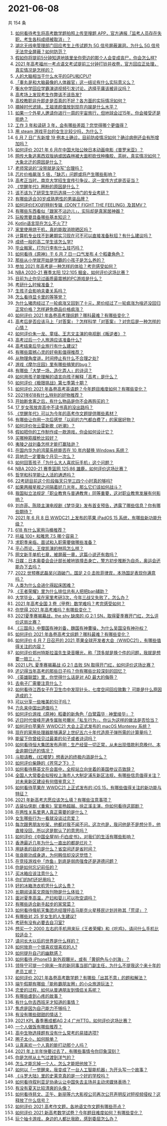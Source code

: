 # 2021-06-08

共 154 条

<!-- BEGIN -->
<!-- 最后更新时间 Tue Jun 08 2021 20:03:36 GMT+0800 (China Standard Time) -->

1. [如何看待考生将高考数学题拍照上传至搜题
   APP，官方通报「监考人员存在失职，考生各科成绩被取消」？](https://www.zhihu.com/question/463826989)
2. [湖北无线电管理部门回应考生上传试题为 5G 信号屏蔽漏洞，为什么 5G
   信号无法完全屏蔽？如何防范？](https://www.zhihu.com/question/463853973)
3. [假如你将提前5分钟知道地铁里坐你旁边的那个人会变成丧尸，你会怎么样?](https://www.zhihu.com/question/463723763)
4. [2021
   年高考福州一考点语文考试提前三分钟打铃并收卷，官方回应正处理，真实情况是怎样的？](https://www.zhihu.com/question/463603842)
5. [人的大脑相当于什么水平的GPU和CPU?](https://www.zhihu.com/question/404006982)
6. [「睾丸是和大脑最像的人体器官」这一结论有什么实际意义么？](https://www.zhihu.com/question/463156456)
7. [衡水中学回应学霸演讲视频引发讨论，选择平庸该被非议吗？](https://www.zhihu.com/question/462967509)
8. [高考场上发现考生作弊该不该告发?](https://www.zhihu.com/question/463567379)
9. [高校教职非升即走是否真的不好？各方面的实际情况如何？](https://www.zhihu.com/question/461415192)
10. [摘掉时代滤镜，王祖贤颜值放到现在内娱是什么水平？](https://www.zhihu.com/question/460820502)
11. [如果一个外星人邀请你进行一周的宇宙旅行，但地球会过15年，你会接受还是拒绝？](https://www.zhihu.com/question/463336626)
12. [工作 3 年和读研 3 年，会有哪些差距？您觉得哪个更值得？](https://www.zhihu.com/question/463621272)
13. [用 steam 游戏平台的女生比较少吗，为什么？](https://www.zhihu.com/question/451787400)
14. [6 月 7 日广东新增 19
    例本土确诊，目前防疫情况如何？确诊病例还会有所增加吗？](https://www.zhihu.com/question/463806780)
15. [如何评价 2021 年 6
    月在中国大陆公映日本动画电影《普罗米亚》？](https://www.zhihu.com/question/462217273)
16. [网传大象逃离西双版纳或因森林被大面积砍伐种橡胶、茶树，真实情况如何？大象北迁的原因是什么？](https://www.zhihu.com/question/463575906)
17. [老师常说的“没带就是没写”合理吗？](https://www.zhihu.com/question/457033055)
18. [芯片价格飙涨 5 倍，「缺芯」问题或将产生哪些影响？](https://www.zhihu.com/question/463574415)
19. [高考正当时，南京大学招生宣传引争议，这一宣传方式是否妥当？](https://www.zhihu.com/question/463702038)
20. [《觉醒年代》圈粉的原因是什么？](https://www.zhihu.com/question/460648920)
21. [该不该为了研究生学历选择一个冷门的专业考研？](https://www.zhihu.com/question/458850143)
22. [有哪些适合30岁成熟男性的男装品牌？](https://www.zhihu.com/question/265777777)
23. [如何评价EXO的特别专辑《DON'T FIGHT THE
    FEELING》及其MV？](https://www.zhihu.com/question/458831246)
24. [有哪些东西看似「跟家不沾边儿」，实际却是真家居神器？](https://www.zhihu.com/question/454606011)
25. [玩股票要具备哪些基本知识？](https://www.zhihu.com/question/19807409)
26. [Kotlin语言现在怎么不火了?](https://www.zhihu.com/question/461471019)
27. [家里使用烘干机，真的能取消晾晒区吗？](https://www.zhihu.com/question/450607143)
28. [计算机专业找不到暑期实习现在可不可以直接准备秋招？有什么建议吗？](https://www.zhihu.com/question/459194394)
29. [成绩一般的高二学生该怎么学?](https://www.zhihu.com/question/463170914)
30. [毕业搬家，打包行李有什么技巧吗？](https://www.zhihu.com/question/462408502)
31. [如何看待《原神》于 6 月 7 日一口气发布 4 个稻妻角色？](https://www.zhihu.com/question/463756441)
32. [那些从小学就开始是学霸的小孩子是怎么养的？](https://www.zhihu.com/question/427567462)
33. [参加 2021 年高考是一种怎样的体验？考完感受如何？](https://www.zhihu.com/question/463586362)
34. [NBA 2020-21 赛季太阳 122:105
    掘金，如何评价这场比赛？](https://www.zhihu.com/question/463814681)
35. [目前为止你见过画质最震撼的PC游戏是什么？](https://www.zhihu.com/question/334549140)
36. [考研什么时候准备？](https://www.zhihu.com/question/46869085)
37. [生孩子会影响夫妻关系吗？](https://www.zhihu.com/question/369792300)
38. [怎么看待显卡里的等等党？](https://www.zhihu.com/question/448323212)
39. [为什么猪肉经过了一轮疯涨又回到了十元，房价经过了一轮疯涨为啥还没回归正常价格？怎样避免商品价格疯涨？](https://www.zhihu.com/question/463497801)
40. [如何评价 2021 年各卷高考理综题？哪科最难？有哪些变化？](https://www.zhihu.com/question/463595895)
41. [高考后是否应该马上「对答案」？怎样科学「对答案」？对完后是一种怎样的心情？](https://www.zhihu.com/question/463614773)
42. [如何评价朱一龙、童瑶、王志文主演的电视剧《叛逆者》？](https://www.zhihu.com/question/388601614)
43. [高考过后一个人旅游应该准备什么?](https://www.zhihu.com/question/459454871)
44. [高考结束后毕业旅行有什么建议?](https://www.zhihu.com/question/459962607)
45. [有哪些震撼心灵的好电影值得推荐？](https://www.zhihu.com/question/353914676)
46. [从物理角度讲，时间停止有什么不合理之处?](https://www.zhihu.com/question/463532554)
47. [游戏《摩尔庄园》里有哪些搞笑的bug？](https://www.zhihu.com/question/463178196)
48. [有哪些「大梦一场，造化弄人」的诗词？](https://www.zhihu.com/question/446679548)
49. [如何用孩子能理解的语言向孩子解释「高考」是什么？](https://www.zhihu.com/question/463208698)
50. [如何评价《极限挑战》第七季第十期？](https://www.zhihu.com/question/463503577)
51. [如何评价 2021
    年各卷高考英语题？今年题目难度如何？有哪些变化？](https://www.zhihu.com/question/463784127)
52. [2021年618有什么特别的好物推荐？](https://www.zhihu.com/question/461478895)
53. [开始断舍离之后，有什么物品是你不会再购买的？](https://www.zhihu.com/question/457895008)
54. [17 岁女孩放弃高中不读书真的没出路吗？](https://www.zhihu.com/question/456404042)
55. [《觉醒年代》可以为今年的高考作文题提供哪些素材？](https://www.zhihu.com/question/463608592)
56. [有哪些让你用一次后感觉「以前的力气都白费了」的家居好物？](https://www.zhihu.com/question/420760487)
57. [如何评价张云雷新歌《听潮》？](https://www.zhihu.com/question/463789122)
58. [假如把你的工作制作成一款游戏，你会如何设计它？](https://www.zhihu.com/question/462775862)
59. [买哪种筋膜枪比较好？](https://www.zhihu.com/question/376327980)
60. [夷陵之战刘备怎样才能打赢陆逊？](https://www.zhihu.com/question/463713654)
61. [在国内华为的鸿蒙系统能否在 10 年内替换 Windows
    系统？](https://www.zhihu.com/question/462366986)
62. [异地恋一定要每个月见一次么？](https://www.zhihu.com/question/459310231)
63. [如何回答孩子「为什么大人喜欢玩手机」这个问题？](https://www.zhihu.com/question/447361406)
64. [NBA 2020-21 赛季篮网 125:86
    雄鹿，如何评价这场比赛？](https://www.zhihu.com/question/463800490)
65. [哲学和科学能让人活的通透吗？](https://www.zhihu.com/question/463258300)
66. [22考研目前这个阶段每天只学三四个小时真的够吗?](https://www.zhihu.com/question/456380899)
67. [如果两艘星舰之间隔着好几光年，那么它们该如何战斗？](https://www.zhihu.com/question/462878987)
68. [我国拟立法规定「职业教育与普通教育」同等重要，这对职业教育发展有何影响？](https://www.zhihu.com/question/463692657)
69. [刘亦菲、陈晓主演电视剧《梦华录》发布首支预告，透露了哪些信息？你有哪些期待？](https://www.zhihu.com/question/463707226)
70. [2021 年 6 月 8 日 WWDC21 上发布的苹果 iPadOS 15
    系统，有哪些新功能升级？](https://www.zhihu.com/question/463792155)
71. [618 有什么家用马桶推荐？](https://www.zhihu.com/question/280899557)
72. [托福 100+ 和雅思 7.5 哪个容易？](https://www.zhihu.com/question/26489793)
73. [求职季来临，面试和入职需要做哪些准备？](https://www.zhihu.com/question/462924309)
74. [平心而论，王俊凯演的林鸣怎么样？](https://www.zhihu.com/question/463762791)
75. [网文新手单机七章，被屏蔽一章，这篇小说还有救吗？](https://www.zhihu.com/question/463752977)
76. [日媒：日本奥委会会计部长被地铁撞击身亡，警方初步推断为自杀，奥运会还能办下去吗？](https://www.zhihu.com/question/463640863)
77. [2022 世预赛武磊吴兴涵破门，国足 2:0
    击败菲律宾，本场国足表现你满意吗？](https://www.zhihu.com/question/463795476)
78. [人类为什么会进化得起床困难？](https://www.zhihu.com/question/463105583)
79. [《王者荣耀》里为什么排位总有人把把ban辅助？](https://www.zhihu.com/question/461168119)
80. [大学毕业，呆在家里考研3次，今年三战又失败了，怎么办？](https://www.zhihu.com/question/41692093)
81. [2021 年高考全国 3 卷（甲卷）数学难吗？考完感受如何？](https://www.zhihu.com/question/463705913)
82. [你觉得 2021 年高考难吗？有哪些变化？](https://www.zhihu.com/question/463675479)
83. [2021夏季赛揭幕战，the shy 缺席的 iG 2:1
    SN，取得夏季赛开门红，怎么评价这局比赛？](https://www.zhihu.com/question/463714199)
84. [《三国杀》中蜀国有神刘备，魏国有神曹操，为什么吴国没有神孙权？](https://www.zhihu.com/question/463422109)
85. [如何评价 2021 年各卷高考文综题？哪科最难？有哪些变化？](https://www.zhihu.com/question/463595992)
86. [如何评价 6 月 7 日召开的 2021
    苹果全球开发者大会（WWDC21），有哪些值得关注的内容？](https://www.zhihu.com/question/463764581)
87. [如何评价郑州特斯拉温先生录音曝光，称「顶多就是换个件的问题，我就是想要一赔三」？](https://www.zhihu.com/question/463510939)
88. [2021 LPL 夏季赛揭幕战 iG 2:1 击败 SN
    取得开门红，如何评价这场比赛？](https://www.zhihu.com/question/463732484)
89. [还记得当年高考的那些日子吗？你有哪些比较深刻的回忆？](https://www.zhihu.com/question/463608450)
90. [《英雄联盟》里，你觉得什么话是对 AD 最大的侮辱？](https://www.zhihu.com/question/457722320)
91. [去电子厂需要注意什么？](https://www.zhihu.com/question/455726048)
92. [如何看待江西女子在卫生巾中发现针头，七度空间回应致歉？
    可能是什么原因造成的？](https://www.zhihu.com/question/463438703)
93. [可以分享一些唯美的句子吗？](https://www.zhihu.com/question/462072956)
94. [力丸来中国出道值吗？](https://www.zhihu.com/question/463265371)
95. [如何评价游戏《原神》稻妻的新角色「白鹭霜华 · 神里绫华」？](https://www.zhihu.com/question/463721778)
96. [近日时代俊峰开通专属账号曝光「私生行为」，你认为这样的做法是否恰当？](https://www.zhihu.com/question/463796878)
97. [如何评价苹果在 WWDC21 大会上正式发布的 macOS Monterey
    系统？](https://www.zhihu.com/question/463794403)
98. [现在的家用处理器能够满足上世纪五六十年代造原子弹所需的计算量吗？](https://www.zhihu.com/question/463181858)
99. [能留下你曾经见过最美的句子或者诗词吗？](https://www.zhihu.com/question/459338437)
100. [如何看待恒大集团发布声明：生产经营一切正常，从未出现借款利息晚付、本金逾期归还的情况？](https://www.zhihu.com/question/463617349)
101. [斗胆请教，《红楼梦》想表达的终极内涵是什么？](https://www.zhihu.com/question/54833966)
102. [如何评价柴静的《苍穹之下》？](https://www.zhihu.com/question/28502197)
103. [如何看待蔡英文在会面中，全程站立向坐着的美国参议员致辞？](https://www.zhihu.com/question/463513769)
104. [全国人大常委会拟授权上海市人大制定浦东新区法规，有哪些信息值得关注？对未来新区建设有何借鉴意义？](https://www.zhihu.com/question/463693326)
105. [如何看待苹果在 WWDC21 上正式发布的 iOS
     15，有哪些值得关注的新功能与特征？](https://www.zhihu.com/question/463789707)
106. [2021 年新高考志愿应该怎么填？有哪些注意事项？](https://www.zhihu.com/question/450148450)
107. [古装仙侠剧《重紫》官宣杨超越、徐正溪主演，你如何看待这部剧？](https://www.zhihu.com/question/463617982)
108. [在两性关系里男人真正需要的是什么？](https://www.zhihu.com/question/319606888)
109. [女生哪些行为一看就没谈过恋爱？](https://www.zhihu.com/question/274051741)
110. [每次跟男朋友吵架，他都对我不闻不问，这次也是，我问他是不是想分手，他直接没回，所以这是默认了的意思吗？](https://www.zhihu.com/question/303113863)
111. [如何评价《中国全屋Wi-Fi白皮书》，对我们的生活有哪些影响？](https://www.zhihu.com/question/463705015)
112. [香港最近几年为什么一直出的都是烂片？](https://www.zhihu.com/question/462877536)
113. [用链表的目的是什么？省空间还是省时间？](https://www.zhihu.com/question/31082722)
114. [张良能功成身退，为何韩信却没这觉悟？](https://www.zhihu.com/question/440992178)
115. [在竞技游戏中「炸鱼」到底是弱肉强食还是道德问题？](https://www.zhihu.com/question/307041782)
116. [你是如何忘记前任的？](https://www.zhihu.com/question/462186615)
117. [买冰箱应该注意什么？](https://www.zhihu.com/question/20178469)
118. [你们的M1还好用吗？](https://www.zhihu.com/question/447835410)
119. [好的冰箱洗衣机凭什么这么贵？](https://www.zhihu.com/question/463416036)
120. [长期阅读英文原版刊物是什么体验？](https://www.zhihu.com/question/264023044)
121. [面对夏季高温，产妇和婴儿可以吹空调吗？](https://www.zhihu.com/question/461128140)
122. [有哪些适合新手起步的家常菜？](https://www.zhihu.com/question/28304820)
123. [如何看待俄航天集团总经理抨击马斯克火星移民计划并称其「荒谬」？](https://www.zhihu.com/question/463587174)
124. [有哪些对 25 岁女生的人生建议?](https://www.zhihu.com/question/447599541)
125. [考研有没有必要去自习室?](https://www.zhihu.com/question/407177379)
126. [想买一个 2000
     左右的手机用来玩《王者荣耀》和《吃鸡》，请问什么手机比较适合？](https://www.zhihu.com/question/458078419)
127. [请问长大以后的世界是什么样的？](https://www.zhihu.com/question/462575562)
128. [如何放弃一个很喜欢很喜欢的人?](https://www.zhihu.com/question/461564379)
129. [如何提升自己的幽默感？](https://www.zhihu.com/question/19568671)
130. [如何看待 iPhone13
     新外观曝光，或有「黄铜色与小刘海」？](https://www.zhihu.com/question/463358441)
131. [领导宁可提一个刚来一年的新同事当部门副主任，为什么不提我这个来十年的老员工呢？](https://www.zhihu.com/question/458785731)
132. [如何评价 2021
     年各卷高考数学题？有哪些「出其不意」的题和解法？](https://www.zhihu.com/question/463527743)
133. [端午假期有哪些「能称霸朋友圈」的小众旅游玩法？](https://www.zhihu.com/question/463262656)
134. [恋爱的过程，如何从普通朋友到情侣关系呢？](https://www.zhihu.com/question/25316274)
135. [有哪些虐到心疼的故事？](https://www.zhihu.com/question/459608042)
136. [有什么你去西班牙才知道的事情？](https://www.zhihu.com/question/340140889)
137. [焦虑是因为自己能力不够吗？](https://www.zhihu.com/question/313138680)
138. [有没有哪些甜甜的情话？](https://www.zhihu.com/question/460123635)
139. [2021 KPL 春季赛成都AG 2:4
     广州TTG，如何评价这场比赛？](https://www.zhihu.com/question/463484387)
140. [一个人做饭有哪些推荐？](https://www.zhihu.com/question/24523223)
141. [高中生物选择题有没有什么常考的易错选项?](https://www.zhihu.com/question/447231694)
142. [圈子太小，如何脱单？](https://www.zhihu.com/question/28757606)
143. [认真喜欢一个人真的能打动那个人吗？](https://www.zhihu.com/question/371261725)
144. [2021 年上半年快要过去了，有哪些事情令你印象深刻？](https://www.zhihu.com/question/463406631)
145. [你是怎样从土气过渡到洋气的？](https://www.zhihu.com/question/267705489)
146. [怎么才能忘掉一个人，怎么才能把他放下？](https://www.zhihu.com/question/462483327)
147. [如何以「一觉醒来，我变成了一台人工智能机器」为开头写一个故事？](https://www.zhihu.com/question/462394457)
148. [《斗罗大陆》里的史莱克真的是一个好的学校吗？](https://www.zhihu.com/question/401677351)
149. [如何看待叙利亚足协承认让中国失去主场并主动求媒体表扬？](https://www.zhihu.com/question/463409034)
150. [有没有夏天比较清爽的头像？](https://www.zhihu.com/question/456333095)
151. [如何看待慈文、正午、新丽等六大影视公司再次公开声明反对短视频侵权？这释放了什么信号？](https://www.zhihu.com/question/463579622)
152. [如何评价 2021 高考作文题，各地语文作文题有哪些亮点？](https://www.zhihu.com/question/463569578)
153. [如何评价 2021
     新高考数学试卷？今年题目难度如何？有哪些变化？](https://www.zhihu.com/question/463698634)
154. [玩个抽卡游戏，身边的人都比我欧，感到委屈怎么办？](https://www.zhihu.com/question/462515325)

<!-- END -->
